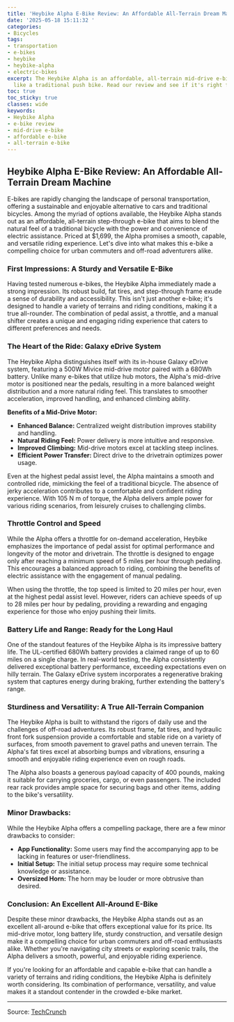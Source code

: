 ```yaml
---
title: 'Heybike Alpha E-Bike Review: An Affordable All-Terrain Dream Machine'
date: '2025-05-18 15:11:32 '
categories:
- Bicycles
tags:
- transportation
- e-bikes
- heybike
- heybike-alpha
- electric-bikes
excerpt: The Heybike Alpha is an affordable, all-terrain mid-drive e-bike that rides
  like a traditional push bike. Read our review and see if it's right for you!
toc: true
toc_sticky: true
classes: wide
keywords:
- Heybike Alpha
- e-bike review
- mid-drive e-bike
- affordable e-bike
- all-terrain e-bike
---
```


## Heybike Alpha E-Bike Review: An Affordable All-Terrain Dream Machine

E-bikes are rapidly changing the landscape of personal transportation, offering a sustainable and enjoyable alternative to cars and traditional bicycles. Among the myriad of options available, the Heybike Alpha stands out as an affordable, all-terrain step-through e-bike that aims to blend the natural feel of a traditional bicycle with the power and convenience of electric assistance. Priced at $1,699, the Alpha promises a smooth, capable, and versatile riding experience. Let's dive into what makes this e-bike a compelling choice for urban commuters and off-road adventurers alike.

### First Impressions: A Sturdy and Versatile E-Bike

Having tested numerous e-bikes, the Heybike Alpha immediately made a strong impression. Its robust build, fat tires, and step-through frame exude a sense of durability and accessibility. This isn't just another e-bike; it's designed to handle a variety of terrains and riding conditions, making it a true all-rounder. The combination of pedal assist, a throttle, and a manual shifter creates a unique and engaging riding experience that caters to different preferences and needs.

### The Heart of the Ride: Galaxy eDrive System

The Heybike Alpha distinguishes itself with its in-house Galaxy eDrive system, featuring a 500W Mivice mid-drive motor paired with a 680Wh battery. Unlike many e-bikes that utilize hub motors, the Alpha's mid-drive motor is positioned near the pedals, resulting in a more balanced weight distribution and a more natural riding feel. This translates to smoother acceleration, improved handling, and enhanced climbing ability.

**Benefits of a Mid-Drive Motor:**

*   **Enhanced Balance:** Centralized weight distribution improves stability and handling.
*   **Natural Riding Feel:** Power delivery is more intuitive and responsive.
*   **Improved Climbing:** Mid-drive motors excel at tackling steep inclines.
*   **Efficient Power Transfer:** Direct drive to the drivetrain optimizes power usage.

Even at the highest pedal assist level, the Alpha maintains a smooth and controlled ride, mimicking the feel of a traditional bicycle. The absence of jerky acceleration contributes to a comfortable and confident riding experience. With 105 N m of torque, the Alpha delivers ample power for various riding scenarios, from leisurely cruises to challenging climbs.

### Throttle Control and Speed

While the Alpha offers a throttle for on-demand acceleration, Heybike emphasizes the importance of pedal assist for optimal performance and longevity of the motor and drivetrain. The throttle is designed to engage only after reaching a minimum speed of 5 miles per hour through pedaling. This encourages a balanced approach to riding, combining the benefits of electric assistance with the engagement of manual pedaling.

When using the throttle, the top speed is limited to 20 miles per hour, even at the highest pedal assist level. However, riders can achieve speeds of up to 28 miles per hour by pedaling, providing a rewarding and engaging experience for those who enjoy pushing their limits.

### Battery Life and Range: Ready for the Long Haul

One of the standout features of the Heybike Alpha is its impressive battery life. The UL-certified 680Wh battery provides a claimed range of up to 60 miles on a single charge. In real-world testing, the Alpha consistently delivered exceptional battery performance, exceeding expectations even on hilly terrain. The Galaxy eDrive system incorporates a regenerative braking system that captures energy during braking, further extending the battery's range.

### Sturdiness and Versatility: A True All-Terrain Companion

The Heybike Alpha is built to withstand the rigors of daily use and the challenges of off-road adventures. Its robust frame, fat tires, and hydraulic front fork suspension provide a comfortable and stable ride on a variety of surfaces, from smooth pavement to gravel paths and uneven terrain. The Alpha's fat tires excel at absorbing bumps and vibrations, ensuring a smooth and enjoyable riding experience even on rough roads.

The Alpha also boasts a generous payload capacity of 400 pounds, making it suitable for carrying groceries, cargo, or even passengers. The included rear rack provides ample space for securing bags and other items, adding to the bike's versatility.

### Minor Drawbacks:

While the Heybike Alpha offers a compelling package, there are a few minor drawbacks to consider:

*   **App Functionality:** Some users may find the accompanying app to be lacking in features or user-friendliness.
*   **Initial Setup:** The initial setup process may require some technical knowledge or assistance.
*   **Oversized Horn:** The horn may be louder or more obtrusive than desired.

### Conclusion: An Excellent All-Around E-Bike

Despite these minor drawbacks, the Heybike Alpha stands out as an excellent all-around e-bike that offers exceptional value for its price. Its mid-drive motor, long battery life, sturdy construction, and versatile design make it a compelling choice for urban commuters and off-road enthusiasts alike. Whether you're navigating city streets or exploring scenic trails, the Alpha delivers a smooth, powerful, and enjoyable riding experience.

If you're looking for an affordable and capable e-bike that can handle a variety of terrains and riding conditions, the Heybike Alpha is definitely worth considering. Its combination of performance, versatility, and value makes it a standout contender in the crowded e-bike market.


---

Source: [TechCrunch](https://techcrunch.com/2025/05/18/heybikes-alpha-step-through-e-bike-is-an-affordable-all-terrain-dreamboat/)